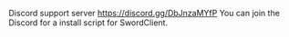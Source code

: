 Discord support server https://discord.gg/DbJnzaMYfP
You can join the Discord for a install script for SwordClient.
